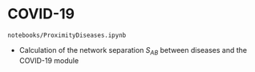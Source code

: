 # COVID-19


`notebooks/ProximityDiseases.ipynb`

* Calculation of the network separation $S_{AB}$ between diseases and the COVID-19 module